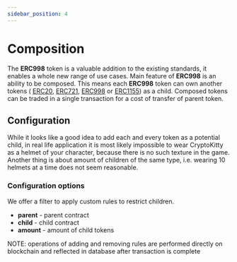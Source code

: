 ```yaml
---
sidebar_position: 4
---
```


# Composition

The **ERC998** token is a valuable addition to the existing standards, it enables a whole new range of use cases.
Main feature of **ERC998** is an ability to be composed. This means each **ERC998** token can own another tokens (
[ERC20](/admin/category/erc20/), [ERC721](/admin/category/erc721/), [ERC998](/admin/category/erc998/)
or [ERC1155](/admin/category/erc1155/)) as a child. Composed tokens can be traded in a single transaction for a cost of
transfer of parent token.

## Configuration

While it looks like a good idea to add each and every token as a potential child, in real life application it is most
likely impossible to wear CryptoKitty as a helmet of your character, because there is no such texture in the game.
Another thing is about amount of children of the same type, i.e. wearing 10 helmets at a time does not seem reasonable.

### Configuration options

We offer a filter to apply custom rules to restrict children.

- **parent** - parent contract
- **child** - child contract
- **amount** - amount of child tokens

NOTE: operations of adding and removing rules are performed directly on blockchain and reflected in database after
transaction is complete
